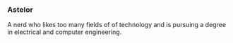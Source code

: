 ### Astelor

A nerd who likes too many fields of of technology and is pursuing a degree in electrical and computer engineering.
